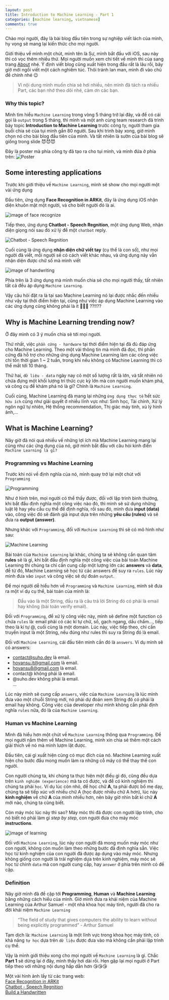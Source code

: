 ```yaml
---
layout: post
title: Introduction to Machine Learning - Part 1
categories: [machine learning, vietnamese]
comments: true
---
```


Chào mọi người, đây là bài blog đầu tiên trong sự nghiệp viết lách của mình, hy vọng sẽ mang lại kiến thức cho mọi người.

Giới thiệu về mình một chút, mình tên là Sự, mình bắt đầu với iOS, sau này thì có vọc thêm nhiều thứ. Mọi người muốn xem chi tiết về mình thì của sang trang [About]({{site.url}}/about) nhé. Ý định viết blog cũng xuất hiện trong đầu rất là lâu rồi, bây giờ mới ngồi viết một cách nghiêm túc. Thôi tránh lan man, mình đi vào chủ đề chính nhé 😉

> Vì nội dung mình muốn chia sẻ hơi nhiều, nên mình đã tách ra nhiều Part, các bạn nhớ theo dõi nhé, cảm ơn các bạn.

### Why this topic?

Mình tìm hiểu `Machine Learning` trong vòng 5 tháng trở lại đây, và để có cái gọi là `output` trong 5 tháng, thì mình và một anh cùng team research đã trình bày topic **Introduction to Machine Learning** trước công ty, người tham gia buổi chia sẻ của tụi mình gần 80 người. Sau khi trình bày xong, giờ mình chọn nó cho bài blog đầu tiên của mình. Và tất nhiên là sườn của bài blog sẽ giống trong slide 😈😈😈

Đây là poster mà phía công ty đã tạo ra cho tụi mình, và mình đứa ở phía trên:
![Poster]({{site.url}}/public/images/machine-learning/poster.png)

## Some interesting applications

Trước khi giới thiệu về `Machine Learning`, mình sẽ show cho mọi người một vài ứng dụng

Đầu tiên, ứng dụng **Face Recognition in ARKit**, đây là ứng dụng iOS nhận diện khuôn mặt một người, và cho biết người đó là ai.

<p class='p-center'>
  <img src="{{site.url}}/public/images/machine-learning/face-recog-ar.gif" alt="image of face recognize">
</p>

Tiếp theo, ứng dụng **Chatbot - Speech Regnition**, một ứng dụng Web, nhận diện giọng nói sau đó xử lý để một `chatbot` reply.

![Chatbot - Speech Regnition]({{site.url}}/public/images/machine-learning/webspeech-api-demo.gif)

Cuối cùng là ứng dụng **nhận diện chữ viết tay** (cụ thể là con số), như mọi người đã viết, mỗi người sẽ có cách viết khác nhau, và ứng dụng này vẫn nhận diện được chữ số mà mình viết

<p class='p-center'>
  <img src="{{site.url}}/public/images/machine-learning/handwriting.gif" alt="image of handwriting">
</p>

Phía trên là 3 ứng dụng mà mình muốn chia sẻ cho mọi người thấy, tất nhiên tất cả đều áp dụng `Machine Learning`. 

Vậy câu hỏi đặt ra là tại sao Machine Learning nó lại được nhắc đến nhiều như vậy tại thời điểm hiện tại, cũng như việc áp dụng Machine Learning vào các ứng dụng cũng không phải là ít 🤔🤔🤔 ??!!??

## Why is Machine Learning trending now?

Ở đây mình có 3 ý muốn chia sẻ tới mọi người.

Thứ nhất, việc `phần cứng - hardware` tại thời điểm hiện tại đã đủ đáp ứng cho Machine Learning. Theo một vài thông tin mà mình đã đọc, thì phần cứng đã hỗ trợ cho những ứng dụng Machine Learning làm các công việc chỉ tốn thời gian 1 ~ 2 tuần, trong khi nếu không có Machine Learning thì có thể mất tới 10 tháng.

Thứ hai, `dữ liệu - data` ngày nay có một số lượng rất là lớn, và tất nhiên nó chứa đựng một khối lượng tri thức cực kỳ lớn mà con người muốn khám phá, và công cụ để khám phá nó là gì? Chính là `Machine Learning`.

Cuối cùng, Machine Learning đã mang lại những `ứng dụng thực tế` hết sức `hữu ích` cũng như giải quyết ở nhiều lĩnh vực như: Sinh học, Tài chính, Xử lý ngôn ngữ tự nhiên, Hệ thống recommendation, Thị giác máy tính, xủ lý hình ảnh,...

## What is Machine Learning?

Nãy giờ đã nói quá nhiều về những lợi ích mà Machine Learning mang lại cũng như các ứng dụng của nó, giờ mình bắt đầu với câu hỏi kinh điển `Machine Learning là gì?`

### Programming vs Machine Learning

Trước khi nói về định nghĩa của nó, mình quay trở lại một chút với `Programming`

![Programming]({{site.url}}/public/images/machine-learning/pr.png)

Như ở hình trên, mọi người có thể thấy được, đối với lập trình bình thường, khi bắt đầu định nghĩa một công việc nào đó, thì mình sẽ sử dụng những luật lệ hay yêu cầu cụ thể để định nghĩa, rồi sau đó, mình đưa **input (data)** vào, công việc đó sẽ đánh giá input dựa trên những **yêu cầu (rules)** và sẽ đưa ra **output (answer)**.

Nhưng khác với `Programming`, đối với `Machine Learning` thì sẽ có mô hình như sau:

![Machine Learning]({{site.url}}/public/images/machine-learning/ml.png)

Bài toán của `Machine Learning` lại khác, chúng ta sẽ không cần quan tâm **rules** sẽ là gì, khi bắt đầu định nghĩa một công việc của bài toán Machine Learning thì chúng ta chỉ cần cung cấp một lượng lớn các **answers** và **data**, để từ đó, Machine Learning sẽ học từ các answers để suy ra `rules`. Lúc này mình đưa vào `input` và công việc sẽ dự đoán `output`.

Để mọi người dễ hiểu hơn về `Programming` và `Machine Learning`, mình sẽ đưa ra một ví dụ cụ thể, bài toán của mình là:
> Đầu vào là một String, đầu ra là câu trả lời String đó có phải là email hay không (bài toán verify email).

Đối với `Programming`, để xử lý công việc này, mình sẽ define một function có chứa `rules` là: email phải có các kí tự chữ, số, gạch ngang, dấu chấm..., tiếp theo là kí tự @, cuối cùng là một domain. Lúc này, việc tiếp theo, chỉ cần truyền input là một String, nếu đúng như rules thì suy ra String đó là email.

Đối với `Machine Learning`, cái đầu tiên mình cần đó là `answers`. Ví dụ mình sẽ có answers:
- contact@suho.dev là email.
- hovansu.it@gmail.com là email.
- hovansu8@gmail.com là email.
- contact@ không phải là email.
- @suho.dev không phải là email.<br>
...

Lúc này mình sẽ cung cấp `answers`, việc của `Machine Learning` là lúc mình đưa vào một chuỗi String mới, nó phải dự đoán xem String đó có phải là email hay không. Công việc của developer như mình không cần phải định nghĩa `rules` nữa, đó là của `Machine Learning`.

### Human vs Machine Learning

Mình đã hiểu hơn một chút về `Machine Learning` thông qua `Programming`. Để mọi người nắm thêm về Machine Learning, mình xin chia sẻ thêm một cách giải thích về nó mà mình lượm lặt được.

Đầu tiên, cái gì xuất hiện cũng có mục đích của nó. Machine Learning xuất hiện cho bước đầu mong muốn làm ra những cỗ máy có thể thay thế con người.

Con người chúng ta, khi chúng ta thực hiện một điều gì đó, cũng đều dựa trên `kinh nghiệm (experience)` mà ta có được, và để có kinh nghiệm thì chúng ta phải `học`. Ví dụ lúc còn nhỏ, để học chữ **A**, ta phải được bố mẹ dạy, chúng ta sẽ tiếp xúc với nhiều chữ A (học được nhiều chữ A hơn), lúc này **kinh nghiệm** về chữ **A** của mình nhiều hơn, nên bây giờ nhìn bất kì chữ **A** mới nào, chúng ta cũng biết.

Còn máy móc lúc này thì sao? Máy móc thì đã được con người lập trình, cho nó biết nó phải làm gì *step by step*, con người đưa cho máy móc **instructions**.

<p class='p-center'>
  <img src="{{site.url}}/public/images/machine-learning/learning.png" alt="image of learning">
</p>

Đối với `Machine Learning`, lúc này con người đã mong muốn máy móc như con người, không còn muốn làm theo những bước đã định nghĩa sẵn. Việc học từ kinh nghiệm của con người đã được áp dụng vào máy móc. Nhưng không giống con người là trải nghiệm dựa trên kinh nghiệm, máy móc sẽ học từ chính `data` mà con người cung cấp, hay `answer` ở phía trên mình có đề cập.

### Definition

Nãy giờ mình đã đề cập tới **Programming**, **Human** và **Machine Learning** bằng những cách hiểu của mình. Giờ mình đưa ra khái niệm của Machine Learning của Arthur Samuel - một nhà khoa học máy tính, người đã cho ra đời khái niệm `Machine Learning`

> “The field of study that gives computers the ability to learn without being explicitly programmed” - Arthur Samuel 

Tạm dịch là: `Machine Learning` là một lĩnh vực trong khoa học máy tính, có khả năng `tự học` dựa trên `dữ liệu` được đưa vào mà không cần phải lập trình cụ thể.

Vậy là mình giới thiệu xong cho mọi người về `Machine Learning` là gì. Chắc **Part 1** sẽ dừng lại ở đây, mình thấy hơi dài rồi. Hẹn gặp lại mọi người ở Part tiếp theo với những nội dung hấp dẫn hơn 😘😘😘

Một vài hình ảnh lấy từ các trang web:<br>
[Face Recognition in ARKit](https://github.com/NovaTecConsulting/FaceRecognition-in-ARKit)<br>
[Chatbot - Speech Regnition](https://www.smashingmagazine.com/2017/08/ai-chatbot-web-speech-api-node-js/)<br>
[Build a Handwritten](https://medium.com/@cafielo/build-a-handwritten-digit-recognition-model-with-keras-b8733274574c)<br>